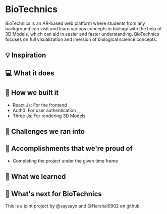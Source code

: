 # BioTechnics

BioTechnics is an AR-based web platform where students from any background can visit and learn various concepts in biology with the help of 3D Models, which can aid in easier and faster understanding.
BioTechnics focuses on full visualization and imersion of biological science concepts.

## 💡 Inspiration

## 💻 What it does

## 🔨 How we built it

- React Js: For the frontend
- Auth0: For user authentication
- Three Js: For rendering 3D Models

## 

## 🧠 Challenges we ran into

## 🏅 Accomplishments that we're proud of

- Completing the project under the given time frame

## 📖 What we learned

## 🚀 What's next for BioTechnics

This is a joint project by @saysayo and @Harshal0902 on github
